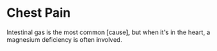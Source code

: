# Chest Pain

Intestinal gas is the most common [cause], but when it's in the heart, a magnesium deficiency is often involved.
